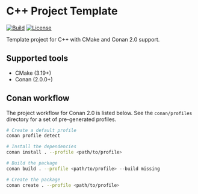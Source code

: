 # C++ Project Template

[![Build](https://github.com/markvilar/cpp_project_template/actions/workflows/build-linux.yml/badge.svg)](https://github.com/markvilar/cpp_project_template/actions/workflows/build-linux.yml)
[![License](https://img.shields.io/badge/License-BSD_3--Clause-blue.svg)](https://opensource.org/licenses/BSD-3-Clause)

Template project for C++ with CMake and Conan 2.0 support.

## Supported tools

- CMake (3.19+)
- Conan (2.0.0+)

## Conan workflow

The project workflow for Conan 2.0 is listed below. See the `conan/profiles`
directory for a set of pre-generated profiles.

```sh
# Create a default profile
conan profile detect

# Install the dependencies
conan install . --profile <path/to/profile>

# Build the package
conan build . --profile <path/to/profile> --build missing

# Create the package
conan create . --profile <path/to/profile>
```
